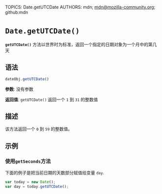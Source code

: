 TOPICS: Date.getUTCDate
AUTHORS: mdn; mdn@mozilla-community.org; github:mdn

# `Date.getUTCDate()`

**`getUTCDate()`** 方法以世界时为标准，返回一个指定的日期对象为一个月中的第几天

## 语法

```javascript
dateObj.getUTCDate()
```

**参数**: 没有参数

**返回值**: `getUTCDate()` 返回一个 `1` 到 `31` 的整数值

## 描述

该方法返回一个 `0` 到 `59` 的整数值。

## 示例

### 使用`getSeconds`方法

下面的例子是把当前日期的天数部分赋值给变量 `day`.

```javascript
var today = new Date();
var day = today.getUTCDate();
```
